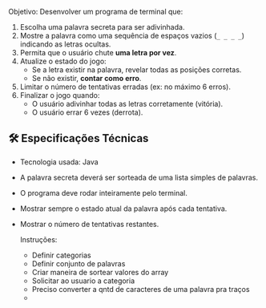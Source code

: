 Objetivo: 
Desenvolver um programa de terminal que:

1. Escolha uma palavra secreta para ser adivinhada.
2. Mostre a palavra como uma sequência de espaços vazios (`_ _ _ _`) indicando as letras ocultas.
3. Permita que o usuário chute **uma letra por vez**.
4. Atualize o estado do jogo:
    - Se a letra existir na palavra, revelar todas as posições corretas.
    - Se não existir, **contar como erro**.
5. Limitar o número de tentativas erradas (ex: no máximo 6 erros).
6. Finalizar o jogo quando:
    - O usuário adivinhar todas as letras corretamente (vitória).
    - O usuário errar 6 vezes (derrota).


## 🛠️ Especificações Técnicas

- Tecnologia usada: Java
- A palavra secreta deverá ser sorteada de uma lista simples de palavras.
- O programa deve rodar inteiramente pelo terminal.
- Mostrar sempre o estado atual da palavra após cada tentativa.
- Mostrar o número de tentativas restantes.

  Instruções:
  - Definir categorias
  - Definir conjunto de palavras
  - Criar maneira de sortear valores do array
  - Solicitar ao usuario a categoria
  - Preciso converter a qntd de caracteres de uma palavra pra traços
  - 
